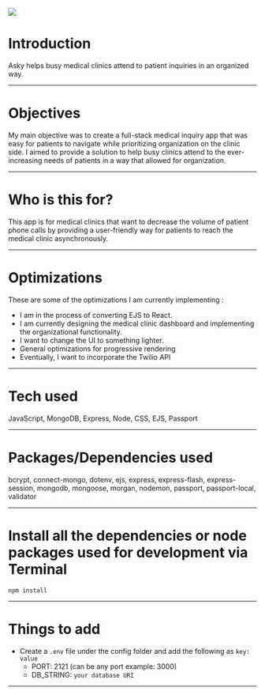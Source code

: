 <img src="./images/askyHomePage.png"></img>



# Introduction

Asky helps busy medical clinics attend to patient inquiries in an organized way.

---

# Objectives

My main objective was to create a full-stack medical inquiry app that was easy for patients to navigate while prioritizing organization on the clinic side. I aimed to provide a solution to help busy clinics attend to the ever-increasing needs of patients in a way that allowed for organization. 

---

# Who is this for? 

This app is for medical clinics that want to decrease the volume of patient phone calls by providing a user-friendly way for patients to reach the medical clinic asynchronously. 

---

# Optimizations 

  These are some of the optimizations I am currently implementing :
  
- I am in the process of converting EJS to React.
- I am currently designing the medical clinic dashboard and implementing the organizational functionality.
- I want to change the UI to something lighter.
- General optimizations for progressive rendering
- Eventually, I want to incorporate the Twilio API

---

# Tech used 

JavaScript, MongoDB, Express, Node, CSS, EJS, Passport

---

# Packages/Dependencies used 

bcrypt, connect-mongo, dotenv, ejs, express, express-flash, express-session, mongodb, mongoose, morgan, nodemon, passport, passport-local, validator

---

# Install all the dependencies or node packages used for development via Terminal

`npm install` 

---

# Things to add

- Create a `.env` file under the config folder and add the following as `key: value` 
  - PORT: 2121 (can be any port example: 3000) 
  - DB_STRING: `your database URI` 
 ---
